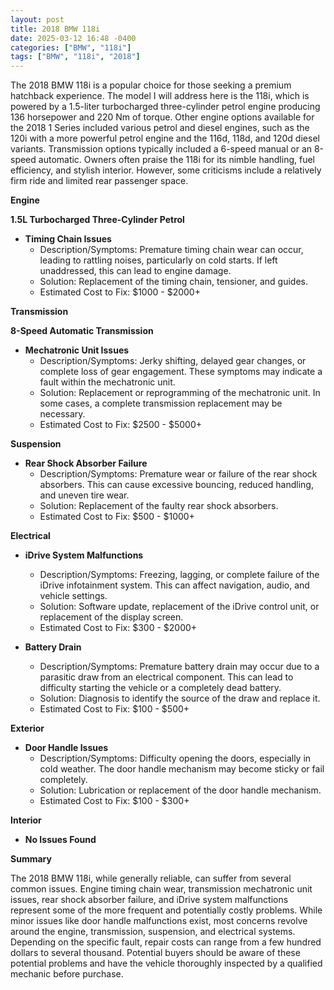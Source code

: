 ```yaml
---
layout: post
title: 2018 BMW 118i
date: 2025-03-12 16:48 -0400
categories: ["BMW", "118i"]
tags: ["BMW", "118i", "2018"]
---
```

The 2018 BMW 118i is a popular choice for those seeking a premium hatchback experience. The model I will address here is the 118i, which is powered by a 1.5-liter turbocharged three-cylinder petrol engine producing 136 horsepower and 220 Nm of torque. Other engine options available for the 2018 1 Series included various petrol and diesel engines, such as the 120i with a more powerful petrol engine and the 116d, 118d, and 120d diesel variants. Transmission options typically included a 6-speed manual or an 8-speed automatic. Owners often praise the 118i for its nimble handling, fuel efficiency, and stylish interior. However, some criticisms include a relatively firm ride and limited rear passenger space.

**Engine**

**1.5L Turbocharged Three-Cylinder Petrol**

*   **Timing Chain Issues**
    *   Description/Symptoms: Premature timing chain wear can occur, leading to rattling noises, particularly on cold starts. If left unaddressed, this can lead to engine damage.
    *   Solution: Replacement of the timing chain, tensioner, and guides.
    *   Estimated Cost to Fix: $1000 - $2000+

**Transmission**

**8-Speed Automatic Transmission**

*   **Mechatronic Unit Issues**
    *   Description/Symptoms: Jerky shifting, delayed gear changes, or complete loss of gear engagement. These symptoms may indicate a fault within the mechatronic unit.
    *   Solution: Replacement or reprogramming of the mechatronic unit. In some cases, a complete transmission replacement may be necessary.
    *   Estimated Cost to Fix: $2500 - $5000+

**Suspension**

*   **Rear Shock Absorber Failure**
    *   Description/Symptoms: Premature wear or failure of the rear shock absorbers. This can cause excessive bouncing, reduced handling, and uneven tire wear.
    *   Solution: Replacement of the faulty rear shock absorbers.
    *   Estimated Cost to Fix: $500 - $1000+

**Electrical**

*   **iDrive System Malfunctions**
    *   Description/Symptoms: Freezing, lagging, or complete failure of the iDrive infotainment system. This can affect navigation, audio, and vehicle settings.
    *   Solution: Software update, replacement of the iDrive control unit, or replacement of the display screen.
    *   Estimated Cost to Fix: $300 - $2000+

*   **Battery Drain**
    * Description/Symptoms: Premature battery drain may occur due to a parasitic draw from an electrical component. This can lead to difficulty starting the vehicle or a completely dead battery.
    * Solution: Diagnosis to identify the source of the draw and replace it.
    * Estimated Cost to Fix: $100 - $500+

**Exterior**

*   **Door Handle Issues**
    * Description/Symptoms: Difficulty opening the doors, especially in cold weather. The door handle mechanism may become sticky or fail completely.
    * Solution: Lubrication or replacement of the door handle mechanism.
    * Estimated Cost to Fix: $100 - $300+

**Interior**

*   **No Issues Found**

**Summary**

The 2018 BMW 118i, while generally reliable, can suffer from several common issues. Engine timing chain wear, transmission mechatronic unit issues, rear shock absorber failure, and iDrive system malfunctions represent some of the more frequent and potentially costly problems. While minor issues like door handle malfunctions exist, most concerns revolve around the engine, transmission, suspension, and electrical systems. Depending on the specific fault, repair costs can range from a few hundred dollars to several thousand. Potential buyers should be aware of these potential problems and have the vehicle thoroughly inspected by a qualified mechanic before purchase.

